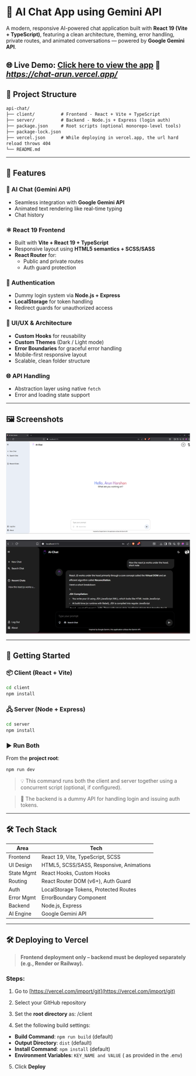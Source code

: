 
# 💬 AI Chat App using Gemini API

A modern, responsive AI-powered chat application built with **React 19 (Vite + TypeScript)**, featuring a clean architecture, theming, error handling, private routes, and animated conversations — powered by **Google Gemini API**.

🌐 **Live Demo:** [Click here to view the app](https://chat-arun.vercel.app/)
🔗 *https://chat-arun.vercel.app/* 
---

## 📁 Project Structure

```
api-chat/
├── client/          # Frontend - React + Vite + TypeScript
├── server/          # Backend - Node.js + Express (login auth)
├── package.json     # Root scripts (optional monorepo-level tools)
├── package-lock.json
├── vercel.json      # While deploying in vercel.app, the url hard reload throws 404
└── README.md
```

---

## 🌟 Features

### 🔮 AI Chat (Gemini API)
- Seamless integration with **Google Gemini API**
- Animated text rendering like real-time typing
- Chat history

### ⚛️ React 19 Frontend
- Built with **Vite + React 19 + TypeScript**
- Responsive layout using **HTML5 semantics + SCSS/SASS**
- **React Router** for:
  - Public and private routes
  - Auth guard protection

### 🔐 Authentication
- Dummy login system via **Node.js + Express**
- **LocalStorage** for token handling
- Redirect guards for unauthorized access

### 🎨 UI/UX & Architecture
- **Custom Hooks** for reusability
- **Custom Themes** (Dark / Light mode)
- **Error Boundaries** for graceful error handling
- Mobile-first responsive layout
- Scalable, clean folder structure

### 🌐 API Handling
- Abstraction layer using native `fetch`
- Error and loading state support

---

## 🖼️ Screenshots

![Chat UI Light](/client/public/light.png)

![Chat UI Dark](/client/public/dark.png)

---

## 🚀 Getting Started

### 📦 Client (React + Vite)

```bash
cd client
npm install
```

### 🖧 Server (Node + Express)

```bash
cd server
npm install
```

### ▶️ Run Both

From the **project root**:

```bash
npm run dev
```

> 💡 This command runs both the client and server together using a concurrent script (optional, if configured).

> 🧪 The backend is a dummy API for handling login and issuing auth tokens.

---

## 🛠️ Tech Stack

| Area        | Tech                                       |
|-------------|--------------------------------------------|
| Frontend    | React 19, Vite, TypeScript, SCSS           |
| UI Design   | HTML5, SCSS/SASS, Responsive, Animations   |
| State Mgmt  | React Hooks, Custom Hooks                  |
| Routing     | React Router DOM (v6+), Auth Guard         |
| Auth        | LocalStorage Tokens, Protected Routes      |
| Error Mgmt  | ErrorBoundary Component                    |
| Backend     | Node.js, Express                           |
| AI Engine   | Google Gemini API                          |

---

## 🛠️ Deploying to Vercel

> **Frontend deployment only – backend must be deployed separately (e.g., Render or Railway).**

### Steps:

1. Go to [https://vercel.com/import/git](https://vercel.com/import/git)
2. Select your GitHub repository 
3. Set the **root directory** as: /client

4. Set the following build settings:
- **Build Command**: `npm run build` (default)
- **Output Directory**: `dist` (default)
- **Install Command**: `npm install` (default)
- **Environment Variables**: `KEY_NAME and VALUE` ( as provided in the .env)

5. Click **Deploy**



